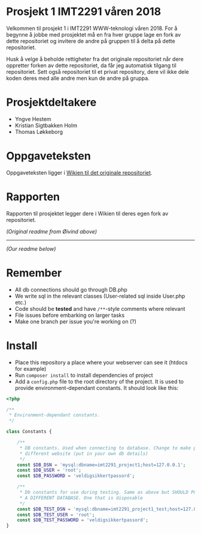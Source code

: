 # Prosjekt 1 IMT2291 våren 2018 #

Velkommen til prosjekt 1 i IMT2291 WWW-teknologi våren 2018. For å begynne å jobbe med prosjektet må en fra hver gruppe lage en fork av dette repositoriet og invitere de andre på gruppen til å delta på dette repositoriet.

Husk å velge å beholde rettigheter fra det originale repositoriet når dere oppretter forken av dette repositoriet, da får jeg automatisk tilgang til repositoriet. Sett også repositoriet til et privat repository, dere vil ikke dele koden deres med alle andre men kun de andre på gruppa.

# Prosjektdeltakere #

* Yngve Hestem
* Kristian Sigtbakken Holm
* Thomas Løkkeborg

# Oppgaveteksten

Oppgaveteksten ligger i [Wikien til det originale repositoriet](https://bitbucket.org/okolloen/imt2291-project1-spring2018/wiki/).

# Rapporten #

Rapporten til prosjektet legger dere i Wikien til deres egen fork av repositoriet.

*(Original readme from Øivind above)*

---

*(Our readme below)*

# Remember

* All db connections should go through DB.php
* We write sql in the relevant classes (User-related sql inside User.php etc.)
* Code should be **tested** and have `/**`-style comments where relevant
* File issues before embarking on larger tasks
* Make one branch per issue you're working on (?)

# Install

* Place this repository a place where your webserver can see it (htdocs for example)
* Run `composer install` to install dependencies of project
* Add a `config.php` file to the root directory of the project. It is used to provide environment-dependant constants. It should look like this:

        
```php
<?php

/**
 * Environment-dependant constants.
 */

class Constants {

    /**
     * DB constants. Used when connecting to database. Change to make php use 
     * different website (put in your own db details)
     */
    const $DB_DSN = 'mysql:dbname=imt2291_project1;host=127.0.0.1';
    const $DB_USER = 'root';
    const $DB_PASSWORD = 'veldigsikkertpassord';

    /**
     * Db constants for use during testing. Same as above but SHOULD POINT TO 
     * A DIFFERENT DATABASE. One that is disposable
     */
    const $DB_TEST_DSN = 'mysql:dbname=imt2291_project1_test;host=127.0.0.1';
    const $DB_TEST_USER = 'root';
    const $DB_TEST_PASSWORD = 'veldigsikkertpassord';
}
```
